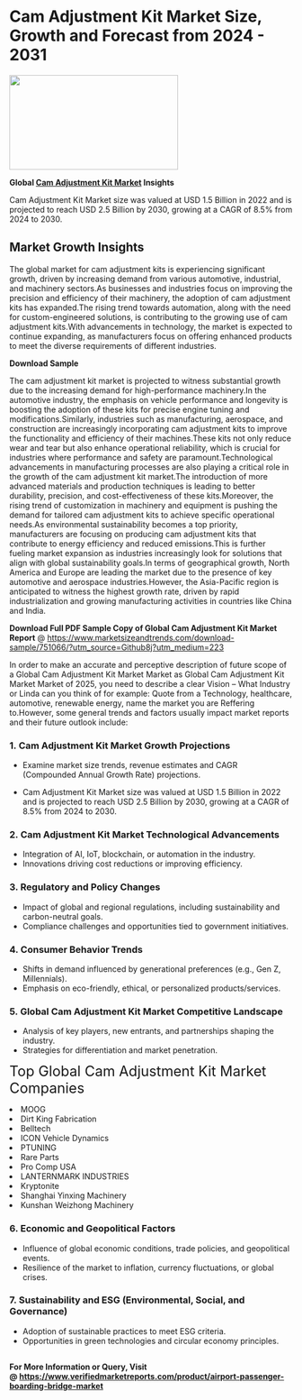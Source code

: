 <H1>Cam Adjustment Kit Market Size, Growth and Forecast from 2024 - 2031</H1><img class="aligncenter size-medium wp-image-584254" src="https://thirdeyenews.in/wp-content/uploads/2024/09/Global-Market-Research-300x168.jpeg" alt="" width="300" height="168" /><p><strong>Global&nbsp;<a href="https://www.marketsizeandtrends.com/download-sample/751066/?utm_source=Github8j?utm_medium=223">Cam Adjustment Kit Market</a> Insights</strong></p><p>Cam Adjustment Kit Market size was valued at USD 1.5 Billion in 2022 and is projected to reach USD 2.5 Billion by 2030, growing at a CAGR of 8.5% from 2024 to 2030.</p><p><h2>Market Growth Insights</h2> <p>The global market for cam adjustment kits is experiencing significant growth, driven by increasing demand from various automotive, industrial, and machinery sectors.As businesses and industries focus on improving the precision and efficiency of their machinery, the adoption of cam adjustment kits has expanded.The rising trend towards automation, along with the need for custom-engineered solutions, is contributing to the growing use of cam adjustment kits.With advancements in technology, the market is expected to continue expanding, as manufacturers focus on offering enhanced products to meet the diverse requirements of different industries.</p> <p><strong>Download Sample</strong></p> <p>The cam adjustment kit market is projected to witness substantial growth due to the increasing demand for high-performance machinery.In the automotive industry, the emphasis on vehicle performance and longevity is boosting the adoption of these kits for precise engine tuning and modifications.Similarly, industries such as manufacturing, aerospace, and construction are increasingly incorporating cam adjustment kits to improve the functionality and efficiency of their machines.These kits not only reduce wear and tear but also enhance operational reliability, which is crucial for industries where performance and safety are paramount.Technological advancements in manufacturing processes are also playing a critical role in the growth of the cam adjustment kit market.The introduction of more advanced materials and production techniques is leading to better durability, precision, and cost-effectiveness of these kits.Moreover, the rising trend of customization in machinery and equipment is pushing the demand for tailored cam adjustment kits to achieve specific operational needs.As environmental sustainability becomes a top priority, manufacturers are focusing on producing cam adjustment kits that contribute to energy efficiency and reduced emissions.This is further fueling market expansion as industries increasingly look for solutions that align with global sustainability goals.In terms of geographical growth, North America and Europe are leading the market due to the presence of key automotive and aerospace industries.However, the Asia-Pacific region is anticipated to witness the highest growth rate, driven by rapid industrialization and growing manufacturing activities in countries like China and India.<p><span class=""><strong>Download Full PDF Sample Copy of Global Cam Adjustment Kit Market Report</strong> @ <a href="https://www.marketsizeandtrends.com/download-sample/751066/?utm_source=Github8j?utm_medium=223" target="_blank">https://www.marketsizeandtrends.com/download-sample/751066/?utm_source=Github8j?utm_medium=223</a></span></p><p>In order to make an accurate and perceptive description of future scope of a Global&nbsp;Cam Adjustment Kit Market Market as Global&nbsp;Cam Adjustment Kit Market Market of 2025, you need to describe a clear Vision &ndash; What Industry or Linda can you think of for example: Quote from a Technology, healthcare, automotive, renewable energy, name the market you are Reffering to.However, some general trends and factors usually impact market reports and their future outlook include:</p><h3>1.&nbsp;<strong>Cam Adjustment Kit Market Growth Projections</strong></h3><ul><li>Examine market size trends, revenue estimates and CAGR (Compounded Annual Growth Rate) projections.</li><li><p>Cam Adjustment Kit Market size was valued at USD 1.5 Billion in 2022 and is projected to reach USD 2.5 Billion by 2030, growing at a CAGR of 8.5% from 2024 to 2030.</p></li></ul><h3>2.&nbsp;<strong>Cam Adjustment Kit Market Technological Advancements</strong></h3><ul><li>Integration of AI, IoT, blockchain, or automation in the industry.</li><li>Innovations driving cost reductions or improving efficiency.</li></ul><h3>3.&nbsp;<strong>Regulatory and Policy Changes</strong></h3><ul><li>Impact of global and regional regulations, including sustainability and carbon-neutral goals.</li><li>Compliance challenges and opportunities tied to government initiatives.</li></ul><h3>4.&nbsp;<strong>Consumer Behavior Trends</strong></h3><ul><li>Shifts in demand influenced by generational preferences (e.g., Gen Z, Millennials).</li><li>Emphasis on eco-friendly, ethical, or personalized products/services.</li></ul><h3>5.&nbsp;<strong>Global Cam Adjustment Kit Market Competitive Landscape</strong></h3><ul><li>Analysis of key players, new entrants, and partnerships shaping the industry.</li><li>Strategies for differentiation and market penetration.</li></ul><p data-pm-slice="1 1 []"><span style="color: inherit; font-family: inherit; font-size: 25px;">Top Global Cam Adjustment Kit Market Companies</span></p><div class="" data-test-id=""><p><li>MOOG</li><li> Dirt King Fabrication</li><li> Belltech</li><li> ICON Vehicle Dynamics</li><li> PTUNING</li><li> Rare Parts</li><li> Pro Comp USA</li><li> LANTERNMARK INDUSTRIES</li><li> Kryptonite</li><li> Shanghai Yinxing Machinery</li><li> Kunshan Weizhong Machinery</li></p></div><h3>6.&nbsp;<strong>Economic and Geopolitical Factors</strong></h3><ul><li>Influence of global economic conditions, trade policies, and geopolitical events.</li><li>Resilience of the market to inflation, currency fluctuations, or global crises.</li></ul><h3>7.&nbsp;<strong>Sustainability and ESG (Environmental, Social, and Governance)</strong></h3><ul><li>Adoption of sustainable practices to meet ESG criteria.</li><li>Opportunities in green technologies and circular economy principles.</li></ul><h2><strong style="font-size: 14px;">For More Information or Query, Visit @&nbsp;</strong><a style="background-color: #ffffff; font-size: 14px;" href="https://www.marketsizeandtrends.com/report/cam-adjustment-kit-market/" target="_blank">https://www.verifiedmarketreports.com/product/airport-passenger-boarding-bridge-market</a></h2>
